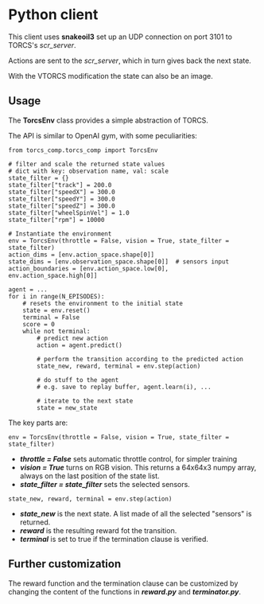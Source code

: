# Python client

This client uses **snakeoil3** set up an UDP connection on port 3101 to TORCS's _scr_server_.

Actions are sent to the _scr_server_, which in turn gives back the next state.

With the VTORCS modification the state can also be an image.

## Usage
The **TorcsEnv** class provides a simple abstraction of TORCS.

The API is similar to OpenAI gym, with some peculiarities:
```
from torcs_comp.torcs_comp import TorcsEnv

# filter and scale the returned state values
# dict with key: observation name, val: scale
state_filter = {}
state_filter["track"] = 200.0
state_filter["speedX"] = 300.0
state_filter["speedY"] = 300.0
state_filter["speedZ"] = 300.0
state_filter["wheelSpinVel"] = 1.0
state_filter["rpm"] = 10000

# Instantiate the environment
env = TorcsEnv(throttle = False, vision = True, state_filter = state_filter)
action_dims = [env.action_space.shape[0]]
state_dims = [env.observation_space.shape[0]]  # sensors input
action_boundaries = [env.action_space.low[0], env.action_space.high[0]]

agent = ...
for i in range(N_EPISODES):
    # resets the environment to the initial state
    state = env.reset()
    terminal = False
    score = 0
    while not terminal:
        # predict new action
        action = agent.predict()

        # perform the transition according to the predicted action
        state_new, reward, terminal = env.step(action)

        # do stuff to the agent
        # e.g. save to replay buffer, agent.learn(i), ...

        # iterate to the next state
        state = new_state
```

The key parts are:
```
env = TorcsEnv(throttle = False, vision = True, state_filter = state_filter)
```
* **_throttle = False_** sets automatic throttle control, for simpler training
* **_vision = True_** turns on RGB vision. This returns a 64x64x3 numpy array, always on the last position of the state list.
* **_state_filter = state_filter_** sets the selected sensors.

```
state_new, reward, terminal = env.step(action)
```
* **_state_new_** is the next state. A list made of all the selected "sensors" is returned.
* **_reward_** is the resulting reward fot the transition.
* **_terminal_** is set to true if the termination clause is verified.

## Further customization
The reward function and the termination clause can be customized by changing the content of the functions in **_reward.py_** and **_terminator.py_**.
